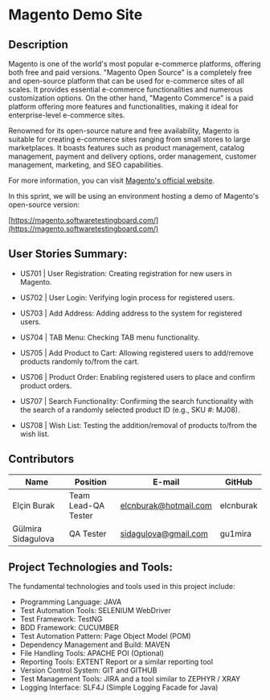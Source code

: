 # Magento Demo Site
## Description
Magento is one of the world's most popular e-commerce platforms, offering both free and paid versions. "Magento Open Source" is a completely free and open-source platform that can be used for e-commerce sites of all scales. It provides essential e-commerce functionalities and numerous customization options. On the other hand, "Magento Commerce" is a paid platform offering more features and functionalities, making it ideal for enterprise-level e-commerce sites.

Renowned for its open-source nature and free availability, Magento is suitable for creating e-commerce sites ranging from small stores to large marketplaces. It boasts features such as product management, catalog management, payment and delivery options, order management, customer management, marketing, and SEO capabilities.

For more information, you can visit [Magento's official website](https://www.hosting.com.tr/blog/magento/).

In this sprint, we will be using an environment hosting a demo of Magento's open-source version:

[https://magento.softwaretestingboard.com/](https://magento.softwaretestingboard.com/)

## User Stories Summary:
- US701 | User Registration:
Creating registration for new users in Magento.

- US702 | User Login:
Verifying login process for registered users.

- US703 | Add Address:
Adding address to the system for registered users.

- US704 | TAB Menu:
Checking TAB menu functionality.

- US705 | Add Product to Cart:
Allowing registered users to add/remove products randomly to/from the cart.

- US706 | Product Order:
Enabling registered users to place and confirm product orders.

- US707 | Search Functionality:
Confirming the search functionality with the search of a randomly selected product ID (e.g., SKU #: MJ08).

- US708 | Wish List:
Testing the addition/removal of products to/from the wish list.

## Contributors
| Name             | Position          | E-mail                | GitHub     |
|------------------|-------------------|-----------------------|------------|
| Elçin Burak      | Team Lead-QA Tester | elcnburak@hotmail.com | elcnburak  |
| Gülmira Sidagulova | QA Tester        | sidagulova@gmail.com  | gu1mira    |

## Project Technologies and Tools:
The fundamental technologies and tools used in this project include:
- Programming Language: JAVA
- Test Automation Tools: SELENIUM WebDriver
- Test Framework: TestNG
- BDD Framework: CUCUMBER
- Test Automation Pattern: Page Object Model (POM)
- Dependency Management and Build: MAVEN
- File Handling Tools: APACHE POI (Optional)
- Reporting Tools: EXTENT Report or a similar reporting tool
- Version Control System: GIT and GITHUB
- Test Management Tools: JIRA and a tool similar to ZEPHYR / XRAY
- Logging Interface: SLF4J (Simple Logging Facade for Java)
